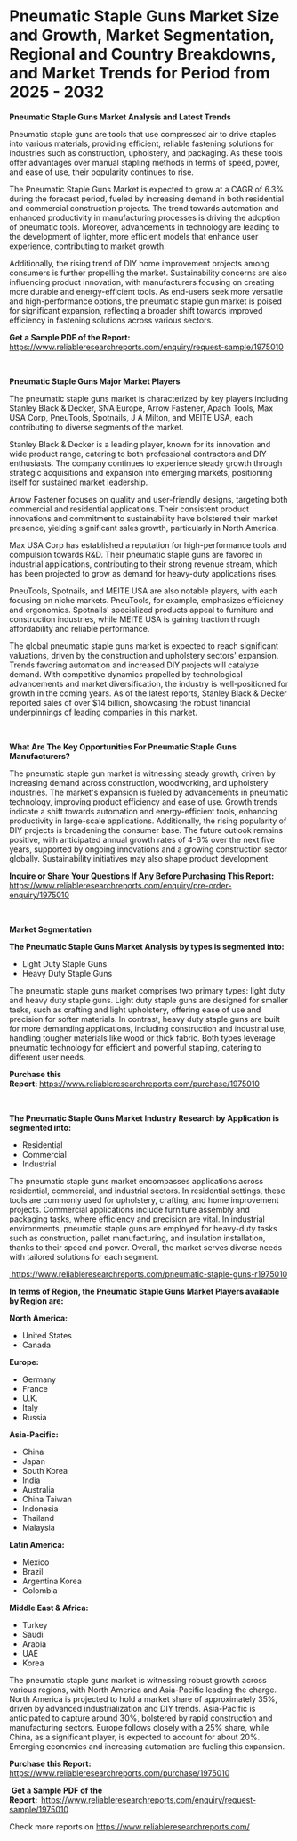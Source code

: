 <p><h1>Pneumatic Staple Guns Market Size and Growth, Market Segmentation, Regional and Country Breakdowns, and Market Trends for Period from 2025 -  2032</h1></p><p><strong>Pneumatic Staple Guns Market Analysis and Latest Trends</strong></p>
<p><p>Pneumatic staple guns are tools that use compressed air to drive staples into various materials, providing efficient, reliable fastening solutions for industries such as construction, upholstery, and packaging. As these tools offer advantages over manual stapling methods in terms of speed, power, and ease of use, their popularity continues to rise.</p><p>The Pneumatic Staple Guns Market is expected to grow at a CAGR of 6.3% during the forecast period, fueled by increasing demand in both residential and commercial construction projects. The trend towards automation and enhanced productivity in manufacturing processes is driving the adoption of pneumatic tools. Moreover, advancements in technology are leading to the development of lighter, more efficient models that enhance user experience, contributing to market growth.</p><p>Additionally, the rising trend of DIY home improvement projects among consumers is further propelling the market. Sustainability concerns are also influencing product innovation, with manufacturers focusing on creating more durable and energy-efficient tools. As end-users seek more versatile and high-performance options, the pneumatic staple gun market is poised for significant expansion, reflecting a broader shift towards improved efficiency in fastening solutions across various sectors.</p></p>
<p><strong>Get a Sample PDF of the Report:&nbsp;</strong> <a href="https://www.reliableresearchreports.com/enquiry/request-sample/1975010?utm_campaign=2030&utm_medium=2&utm_source=Github&utm_content=ia&utm_term=08022025&utm_id=pneumatic-staple-guns">https://www.reliableresearchreports.com/enquiry/request-sample/1975010</a></p>
<p>&nbsp;</p>
<p><strong>Pneumatic Staple Guns Major Market Players</strong></p>
<p><p>The pneumatic staple guns market is characterized by key players including Stanley Black & Decker, SNA Europe, Arrow Fastener, Apach Tools, Max USA Corp, PneuTools, Spotnails, J A Milton, and MEITE USA, each contributing to diverse segments of the market. </p><p>Stanley Black & Decker is a leading player, known for its innovation and wide product range, catering to both professional contractors and DIY enthusiasts. The company continues to experience steady growth through strategic acquisitions and expansion into emerging markets, positioning itself for sustained market leadership.</p><p>Arrow Fastener focuses on quality and user-friendly designs, targeting both commercial and residential applications. Their consistent product innovations and commitment to sustainability have bolstered their market presence, yielding significant sales growth, particularly in North America.</p><p>Max USA Corp has established a reputation for high-performance tools and compulsion towards R&D. Their pneumatic staple guns are favored in industrial applications, contributing to their strong revenue stream, which has been projected to grow as demand for heavy-duty applications rises.</p><p>PneuTools, Spotnails, and MEITE USA are also notable players, with each focusing on niche markets. PneuTools, for example, emphasizes efficiency and ergonomics. Spotnails' specialized products appeal to furniture and construction industries, while MEITE USA is gaining traction through affordability and reliable performance.</p><p>The global pneumatic staple guns market is expected to reach significant valuations, driven by the construction and upholstery sectors' expansion. Trends favoring automation and increased DIY projects will catalyze demand. With competitive dynamics propelled by technological advancements and market diversification, the industry is well-positioned for growth in the coming years. As of the latest reports, Stanley Black & Decker reported sales of over $14 billion, showcasing the robust financial underpinnings of leading companies in this market.</p></p>
<p>&nbsp;</p>
<p><strong>What Are The Key Opportunities For Pneumatic Staple Guns Manufacturers?</strong></p>
<p><p>The pneumatic staple gun market is witnessing steady growth, driven by increasing demand across construction, woodworking, and upholstery industries. The market's expansion is fueled by advancements in pneumatic technology, improving product efficiency and ease of use. Growth trends indicate a shift towards automation and energy-efficient tools, enhancing productivity in large-scale applications. Additionally, the rising popularity of DIY projects is broadening the consumer base. The future outlook remains positive, with anticipated annual growth rates of 4-6% over the next five years, supported by ongoing innovations and a growing construction sector globally. Sustainability initiatives may also shape product development.</p></p>
<p><strong>Inquire or Share Your Questions If Any Before Purchasing This Report:</strong> <a href="https://www.reliableresearchreports.com/enquiry/pre-order-enquiry/1975010?utm_campaign=2030&utm_medium=2&utm_source=Github&utm_content=ia&utm_term=08022025&utm_id=pneumatic-staple-guns">https://www.reliableresearchreports.com/enquiry/pre-order-enquiry/1975010</a></p>
<p>&nbsp;</p>
<p><strong>Market Segmentation</strong></p>
<p><strong>The Pneumatic Staple Guns Market Analysis by types is segmented into:</strong></p>
<p><ul><li>Light Duty Staple Guns</li><li>Heavy Duty Staple Guns</li></ul></p>
<p><p>The pneumatic staple guns market comprises two primary types: light duty and heavy duty staple guns. Light duty staple guns are designed for smaller tasks, such as crafting and light upholstery, offering ease of use and precision for softer materials. In contrast, heavy duty staple guns are built for more demanding applications, including construction and industrial use, handling tougher materials like wood or thick fabric. Both types leverage pneumatic technology for efficient and powerful stapling, catering to different user needs.</p></p>
<p><strong>Purchase this Report:&nbsp;</strong><a href="https://www.reliableresearchreports.com/purchase/1975010?utm_campaign=2030&utm_medium=2&utm_source=Github&utm_content=ia&utm_term=08022025&utm_id=pneumatic-staple-guns">https://www.reliableresearchreports.com/purchase/1975010</a></p>
<p>&nbsp;</p>
<p><strong>The Pneumatic Staple Guns Market Industry Research by Application is segmented into:</strong></p>
<p><ul><li>Residential</li><li>Commercial</li><li>Industrial</li></ul></p>
<p><p>The pneumatic staple guns market encompasses applications across residential, commercial, and industrial sectors. In residential settings, these tools are commonly used for upholstery, crafting, and home improvement projects. Commercial applications include furniture assembly and packaging tasks, where efficiency and precision are vital. In industrial environments, pneumatic staple guns are employed for heavy-duty tasks such as construction, pallet manufacturing, and insulation installation, thanks to their speed and power. Overall, the market serves diverse needs with tailored solutions for each segment.</p></p>
<p><a href="https://www.reliableresearchreports.com/pneumatic-staple-guns-r1975010?utm_campaign=2030&utm_medium=2&utm_source=Github&utm_content=ia&utm_term=08022025&utm_id=pneumatic-staple-guns">&nbsp;https://www.reliableresearchreports.com/pneumatic-staple-guns-r1975010</a></p>
<p><strong>In terms of Region, the Pneumatic Staple Guns Market Players available by Region are:</strong></p>
<p>
    <p> <strong> North America: </strong>
        <ul>
            <li>United States</li>
            <li>Canada</li>
        </ul>
        </p> 
    <p> <strong> Europe: </strong>
        <ul>
            <li>Germany</li>
            <li>France</li>
            <li>U.K.</li>
            <li>Italy</li>
            <li>Russia</li>
        </ul>
        </p> 
    <p> <strong> Asia-Pacific: </strong>
        <ul>
            <li>China</li>
            <li>Japan</li>
            <li>South Korea</li>
            <li>India</li>
            <li>Australia</li>
            <li>China Taiwan</li>
            <li>Indonesia</li>
            <li>Thailand</li>
            <li>Malaysia</li>
        </ul>
        </p> 
    <p> <strong> Latin America: </strong>
        <ul>
            <li>Mexico</li>
            <li>Brazil</li>
            <li>Argentina Korea</li>
            <li>Colombia</li>
        </ul>
        </p> 
    <p> <strong> Middle East & Africa: </strong>
        <ul>
            <li>Turkey</li>
            <li>Saudi</li>
            <li>Arabia</li>
            <li>UAE</li>
            <li>Korea</li>
        </ul>
    </p>
    </p>
<p><p>The pneumatic staple guns market is witnessing robust growth across various regions, with North America and Asia-Pacific leading the charge. North America is projected to hold a market share of approximately 35%, driven by advanced industrialization and DIY trends. Asia-Pacific is anticipated to capture around 30%, bolstered by rapid construction and manufacturing sectors. Europe follows closely with a 25% share, while China, as a significant player, is expected to account for about 20%. Emerging economies and increasing automation are fueling this expansion.</p></p>
<p><strong>Purchase this Report: </strong><a href="https://www.reliableresearchreports.com/purchase/1975010?utm_campaign=2030&utm_medium=2&utm_source=Github&utm_content=ia&utm_term=08022025&utm_id=pneumatic-staple-guns">https://www.reliableresearchreports.com/purchase/1975010</a></p>
<p>&nbsp;<strong>Get a Sample PDF of the Report:&nbsp;&nbsp;</strong><a href="https://www.reliableresearchreports.com/enquiry/request-sample/1975010?utm_campaign=2030&utm_medium=2&utm_source=Github&utm_content=ia&utm_term=08022025&utm_id=pneumatic-staple-guns">https://www.reliableresearchreports.com/enquiry/request-sample/1975010</a></p>
<p><strong></strong></p>
<p>Check more reports on <a href="https://www.reliableresearchreports.com/?utm_campaign=2030&utm_medium=2&utm_source=Github&utm_content=ia&utm_term=08022025&utm_id=pneumatic-staple-guns">https://www.reliableresearchreports.com/</a></p>